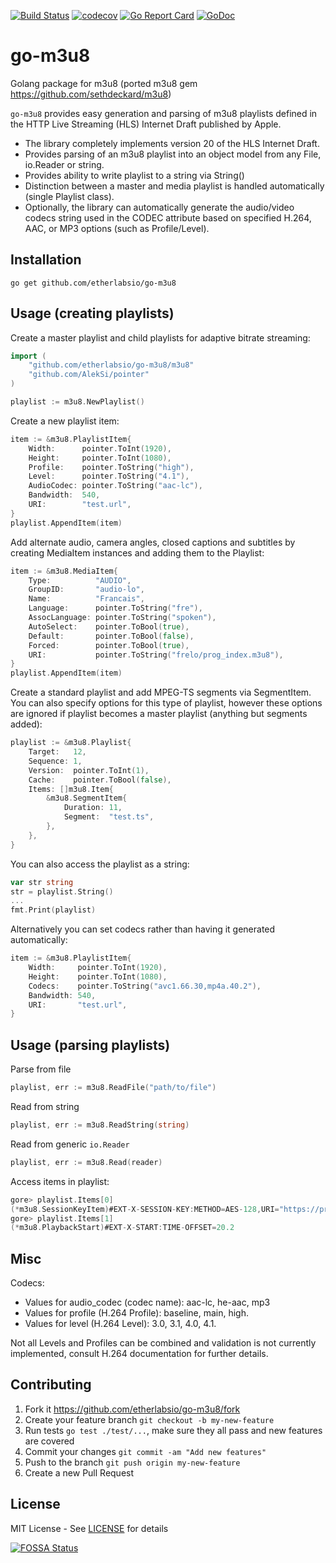 [![Build Status](https://travis-ci.org/etherlabsio/go-m3u8.svg?branch=master)](https://travis-ci.org/etherlabsio/go-m3u8)
[![codecov](https://codecov.io/gh/etherlabsio/go-m3u8/branch/master/graph/badge.svg)](https://codecov.io/gh/etherlabsio/go-m3u8)
[![Go Report Card](https://goreportcard.com/badge/github.com/etherlabsio/go-m3u8)](https://goreportcard.com/report/github.com/etherlabsio/go-m3u8)
[![GoDoc](https://godoc.org/github.com/etherlabsio/go-m3u8/m3u8?status.svg)](https://godoc.org/github.com/etherlabsio/go-m3u8/m3u8)

# go-m3u8
Golang package for m3u8 (ported m3u8 gem https://github.com/sethdeckard/m3u8)

`go-m3u8` provides easy generation and parsing of m3u8 playlists defined in the HTTP Live Streaming (HLS) Internet Draft published by Apple.
* The library completely implements version 20 of the HLS Internet Draft.
* Provides parsing of an m3u8 playlist into an object model from any File, io.Reader or string.
* Provides ability to write playlist to a string via String()
* Distinction between a master and media playlist is handled automatically (single Playlist class).
* Optionally, the library can automatically generate the audio/video codecs string used in the CODEC attribute based on specified H.264, AAC, or MP3 options (such as Profile/Level).

## Installation
`go get github.com/etherlabsio/go-m3u8`

## Usage (creating playlists)
Create a master playlist and child playlists for adaptive bitrate streaming:
```go
import (
    "github.com/etherlabsio/go-m3u8/m3u8"
    "github.com/AlekSi/pointer"
)

playlist := m3u8.NewPlaylist()
```
Create a new playlist item:
```go
item := &m3u8.PlaylistItem{
    Width:      pointer.ToInt(1920),
    Height:     pointer.ToInt(1080),
    Profile:    pointer.ToString("high"),
    Level:      pointer.ToString("4.1"),
    AudioCodec: pointer.ToString("aac-lc"),
    Bandwidth:  540,
    URI:        "test.url",
}
playlist.AppendItem(item)
```
Add alternate audio, camera angles, closed captions and subtitles by creating MediaItem instances and adding them to the Playlist:
```go
item := &m3u8.MediaItem{
    Type:          "AUDIO",
    GroupID:       "audio-lo",
    Name:          "Francais",
    Language:      pointer.ToString("fre"),
    AssocLanguage: pointer.ToString("spoken"),
    AutoSelect:    pointer.ToBool(true),
    Default:       pointer.ToBool(false),
    Forced:        pointer.ToBool(true),
    URI:           pointer.ToString("frelo/prog_index.m3u8"),
}
playlist.AppendItem(item)
```
Create a standard playlist and add MPEG-TS segments via SegmentItem. You can also specify options for this type of playlist, however these options are ignored if playlist becomes a master playlist (anything but segments added):
```go
playlist := &m3u8.Playlist{
    Target:   12,
    Sequence: 1,
    Version:  pointer.ToInt(1),
    Cache:    pointer.ToBool(false),
    Items: []m3u8.Item{
        &m3u8.SegmentItem{
            Duration: 11,
            Segment:  "test.ts",
        },
    },
}
```
You can also access the playlist as a string:
```go
var str string
str = playlist.String()
...
fmt.Print(playlist)
```
Alternatively you can set codecs rather than having it generated automatically:
```go
item := &m3u8.PlaylistItem{
    Width:     pointer.ToInt(1920),
    Height:    pointer.ToInt(1080),
    Codecs:    pointer.ToString("avc1.66.30,mp4a.40.2"),
    Bandwidth: 540,
    URI:       "test.url",
}
```

## Usage (parsing playlists)
Parse from file
```go
playlist, err := m3u8.ReadFile("path/to/file")
```
Read from string
```go
playlist, err := m3u8.ReadString(string)
```
Read from generic `io.Reader`
```go
playlist, err := m3u8.Read(reader)
```

Access items in playlist:
```go
gore> playlist.Items[0]
(*m3u8.SessionKeyItem)#EXT-X-SESSION-KEY:METHOD=AES-128,URI="https://priv.example.com/key.php?r=52"
gore> playlist.Items[1]
(*m3u8.PlaybackStart)#EXT-X-START:TIME-OFFSET=20.2
```

## Misc
Codecs:
* Values for audio_codec (codec name): aac-lc, he-aac, mp3
* Values for profile (H.264 Profile): baseline, main, high.
* Values for level (H.264 Level): 3.0, 3.1, 4.0, 4.1.

Not all Levels and Profiles can be combined and validation is not currently implemented, consult H.264 documentation for further details.

## Contributing
1. Fork it https://github.com/etherlabsio/go-m3u8/fork
2. Create your feature branch `git checkout -b my-new-feature`
3. Run tests `go test ./test/...`, make sure they all pass and new features are covered
4. Commit your changes `git commit -am "Add new features"`
5. Push to the branch `git push origin my-new-feature`
6. Create a new Pull Request

## License
MIT License - See [LICENSE](https://github.com/etherlabsio/go-m3u8/blob/master/LICENSE) for details

[![FOSSA Status](https://app.fossa.com/api/projects/git%2Bgithub.com%2Fetherlabsio%2Fgo-m3u8.svg?type=large)](https://app.fossa.com/projects/git%2Bgithub.com%2Fetherlabsio%2Fgo-m3u8?ref=badge_large)
